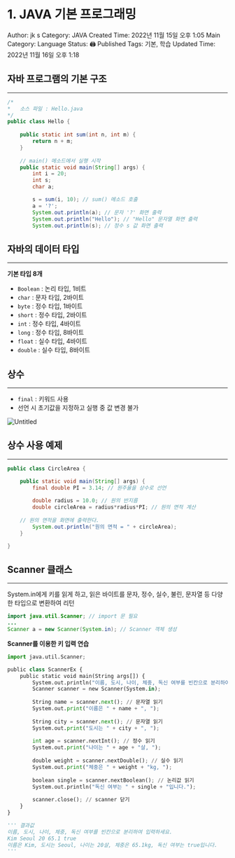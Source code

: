 # 1. JAVA 기본 프로그래밍

Author: jk s
Category: JAVA
Created Time: 2022년 11월 15일 오후 1:05
Main Category: Language
Status: 🖨 Published
Tags: 기본, 학습
Updated Time: 2022년 11월 16일 오후 1:18

## 자바 프로그램의 기본 구조

---

```java
/* 
*	소스 파일 : Hello.java
*/
public class Hello { 
	
	public static int sum(int n, int m) { 
		return n + m;
	}
	
	// main() 메소드에서 실행 시작
	public static void main(String[] args) { 
		int i = 20;
		int s;
		char a;

		s = sum(i, 10); // sum() 메소드 호출
		a = '?';
		System.out.println(a); // 문자 '?' 화면 출력
		System.out.println("Hello"); // "Hello" 문자열 화면 출력
		System.out.println(s); // 정수 s 값 화면 출력
```

## 자바의 데이터 타입

---

**기본 타입 8개**

- `Boolean` : 논리 타입, 1비트
- `char` : 문자 타입, 2바이트
- `byte` : 정수 타입, 1바이트
- `short` : 정수 타입, 2바이트
- `int` : 정수 타입, 4바이트
- `long` : 정수 타입, 8바이트
- `float` : 실수 타입, 4바이트
- `double` : 실수 타입, 8바이트

## 상수

---

- `final` : 키워드 사용
- 선언 시 초기값을 지정하고 실행 중 값 변경 불가

![Untitled](1%20JAVA%20%E1%84%80%E1%85%B5%E1%84%87%E1%85%A9%E1%86%AB%20%E1%84%91%E1%85%B3%E1%84%85%E1%85%A9%E1%84%80%E1%85%B3%E1%84%85%E1%85%A2%E1%84%86%E1%85%B5%E1%86%BC%2090408da769e74d7793a4003050a996ad/Untitled.png)

## 상수 사용 예제

---

```java
public class CircleArea {

	public static void main(String[] args) {
		final double PI = 3.14; // 원주율을 상수로 선언
		
		double radius = 10.0; // 원의 반지름
		double circleArea = radius*radius*PI; // 원의 면적 계산
		
	// 원의 면적을 화면에 출력한다.
		System.out.println("원의 면적 = " + circleArea);
	}

}
```

## Scanner 클래스

---

System.in에게 키를 읽게 하고, 읽은 바이트를 문자, 정수, 실수, 불린, 문자열 등 다양한 타입으로 변환하여 리턴

```java
import java.util.Scanner; // import 문 필요
...
Scanner a = new Scanner(System.in); // Scanner 객체 생성
```

**Scanner를 이용한 키 입력 연습**

```python
import java.util.Scanner;

public class ScannerEx {
	public static void main(String args[]) { 
		System.out.println("이름, 도시, 나이, 체중, 독신 여부를 빈칸으로 분리하여 입력하세요");
		Scanner scanner = new Scanner(System.in);
		
		String name = scanner.next(); // 문자열 읽기
		System.out.print("이름은 " + name + ", ");
		
		String city = scanner.next(); // 문자열 읽기
		System.out.print("도시는 " + city + ", ");
		
		int age = scanner.nextInt(); // 정수 읽기
		System.out.print("나이는 " + age + "살, ");
		
		double weight = scanner.nextDouble(); // 실수 읽기
		System.out.print("체중은 " + weight + "kg, ");
		
		boolean single = scanner.nextBoolean(); // 논리값 읽기
		System.out.println("독신 여부는 " + single + "입니다.");
		
		scanner.close(); // scanner 닫기
	}
}

''' 결과값
이름, 도시, 나이, 체중, 독신 여부를 빈칸으로 분리하여 입력하세요.
Kim Seoul 20 65.1 true
이름은 Kim, 도시는 Seoul, 나이는 20살, 체중은 65.1kg, 독신 여부는 true입니다.
'''
```
